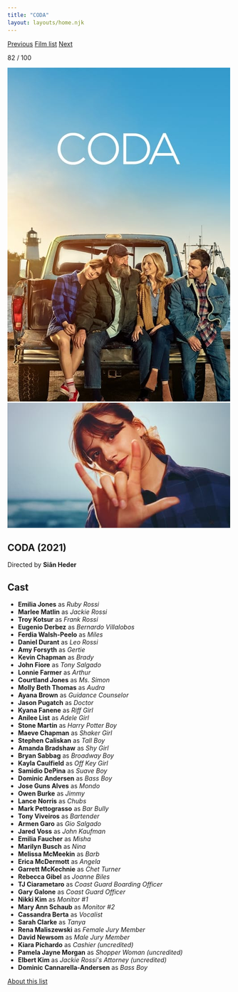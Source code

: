 ```yaml
---
title: "CODA"
layout: layouts/home.njk
---
```


<nav class="films">
  <a class="prev" href="../petite-maman">Previous</a>
  <a href="../">Film list</a>
  <a class="next" href="../dune">Next</a>
</nav>

<p>82 / 100</p>

<article class="film">
  <img class="poster" src="../films/posters/coda.jpg" alt="">
  <img class="backdrop" src="../films/backdrops/coda.jpg" alt="">

  <h1>CODA (2021)</h1>

  <p class="director">
    Directed by <strong>Siân Heder</strong>
  </p>


  <h2>
    Cast
  </h2>
  <ul>
    <li><strong>Emilia Jones</strong> as <em>Ruby Rossi</em></li>
<li><strong>Marlee Matlin</strong> as <em>Jackie Rossi</em></li>
<li><strong>Troy Kotsur</strong> as <em>Frank Rossi</em></li>
<li><strong>Eugenio Derbez</strong> as <em>Bernardo Villalobos</em></li>
<li><strong>Ferdia Walsh-Peelo</strong> as <em>Miles</em></li>
<li><strong>Daniel Durant</strong> as <em>Leo Rossi</em></li>
<li><strong>Amy Forsyth</strong> as <em>Gertie</em></li>
<li><strong>Kevin Chapman</strong> as <em>Brady</em></li>
<li><strong>John Fiore</strong> as <em>Tony Salgado</em></li>
<li><strong>Lonnie Farmer</strong> as <em>Arthur</em></li>
<li><strong>Courtland Jones</strong> as <em>Ms. Simon</em></li>
<li><strong>Molly Beth Thomas</strong> as <em>Audra</em></li>
<li><strong>Ayana Brown</strong> as <em>Guidance Counselor</em></li>
<li><strong>Jason Pugatch</strong> as <em>Doctor</em></li>
<li><strong>Kyana Fanene</strong> as <em>Riff Girl</em></li>
<li><strong>Anilee List</strong> as <em>Adele Girl</em></li>
<li><strong>Stone Martin</strong> as <em>Harry Potter Boy</em></li>
<li><strong>Maeve Chapman</strong> as <em>Shaker Girl</em></li>
<li><strong>Stephen Caliskan</strong> as <em>Tall Boy</em></li>
<li><strong>Amanda Bradshaw</strong> as <em>Shy Girl</em></li>
<li><strong>Bryan Sabbag</strong> as <em>Broadway Boy</em></li>
<li><strong>Kayla Caulfield</strong> as <em>Off Key Girl</em></li>
<li><strong>Samidio DePina</strong> as <em>Suave Boy</em></li>
<li><strong>Dominic Andersen</strong> as <em>Bass Boy</em></li>
<li><strong>Jose Guns Alves</strong> as <em>Mondo</em></li>
<li><strong>Owen Burke</strong> as <em>Jimmy</em></li>
<li><strong>Lance Norris</strong> as <em>Chubs</em></li>
<li><strong>Mark Pettograsso</strong> as <em>Bar Bully</em></li>
<li><strong>Tony Viveiros</strong> as <em>Bartender</em></li>
<li><strong>Armen Garo</strong> as <em>Gio Salgado</em></li>
<li><strong>Jared Voss</strong> as <em>John Kaufman</em></li>
<li><strong>Emilia Faucher</strong> as <em>Misha</em></li>
<li><strong>Marilyn Busch</strong> as <em>Nina</em></li>
<li><strong>Melissa McMeekin</strong> as <em>Barb</em></li>
<li><strong>Erica McDermott</strong> as <em>Angela</em></li>
<li><strong>Garrett McKechnie</strong> as <em>Chet Turner</em></li>
<li><strong>Rebecca Gibel</strong> as <em>Joanne Biles</em></li>
<li><strong>TJ Ciarametaro</strong> as <em>Coast Guard Boarding Officer</em></li>
<li><strong>Gary Galone</strong> as <em>Coast Guard Officer</em></li>
<li><strong>Nikki Kim</strong> as <em>Monitor #1</em></li>
<li><strong>Mary Ann Schaub</strong> as <em>Monitor #2</em></li>
<li><strong>Cassandra Berta</strong> as <em>Vocalist</em></li>
<li><strong>Sarah Clarke</strong> as <em>Tanya</em></li>
<li><strong>Rena Maliszewski</strong> as <em>Female Jury Member</em></li>
<li><strong>David Newsom</strong> as <em>Male Jury Member</em></li>
<li><strong>Kiara Pichardo</strong> as <em>Cashier (uncredited)</em></li>
<li><strong>Pamela Jayne Morgan</strong> as <em>Shopper Woman (uncredited)</em></li>
<li><strong>Elbert Kim</strong> as <em>Jackie Rossi's Attorney (uncredited)</em></li>
<li><strong>Dominic Cannarella-Andersen</strong> as <em>Bass Boy</em></li>
  </ul>
</article>
<footer>
  <a href="../about">About this list</a>
</footer>
